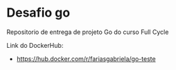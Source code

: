# Desafio go
Repositorio de entrega de projeto Go do curso Full Cycle

Link do DockerHub: 
- https://hub.docker.com/r/fariasgabriela/go-teste
